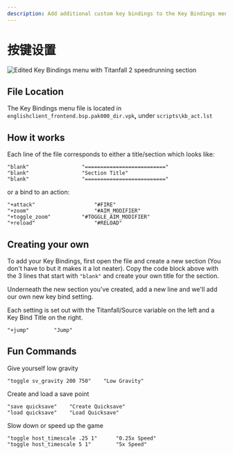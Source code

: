 ```yaml
---
description: Add additional custom key bindings to the Key Bindings menu
---
```


# 按键设置

![Edited Key Bindings menu with Titanfall 2 speedrunning section](../../../../.gitbook/assets/snapshot0015.jpg)

## File Location

The Key Bindings menu file is located  in `englishclient_frontend.bsp.pak000_dir.vpk`**,** under `scripts\kb_act.lst`

## How it works

Each line of the file corresponds to either a title/section which looks like:

```text
"blank"					"=========================="
"blank"					"Section Title"
"blank"					"=========================="
```

or  a bind to an action:

```text
"+attack"				    "#FIRE"
"+zoom"					    "#AIM_MODIFIER"
"+toggle_zoom"			"#TOGGLE_AIM_MODIFIER"
"+reload"				    "#RELOAD"
```

## Creating your own

To add your Key Bindings, first open the file and create a new section \(You don't have to but it makes it a lot neater\). Copy the code block above with the 3 lines that start with `"blank"` and create your own title for the section.

Underneath the new section you've created, add a new line and we'll add our own new key bind setting. 

Each setting is set out with the Titanfall/Source variable on the left and a Key Bind Title on the right.

```text
"+jump"        "Jump"
```

## Fun Commands

Give yourself low gravity

```text
"toggle sv_gravity 200 750"    "Low Gravity"
```

Create and load a save point

```text
"save quicksave"    "Create Quicksave"
"load quicksave"    "Load Quicksave"
```

Slow down or speed up the game

```text
"toggle host_timescale .25 1"      "0.25x Speed"
"toggle host_timescale 5 1"        "5x Speed"
```



